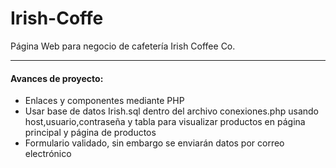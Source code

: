 # Irish-Coffe
Página Web para negocio de cafetería Irish Coffee Co.
<hr>
<h4>Avances de proyecto:</h4>
<ul>
<li>Enlaces y componentes mediante PHP</li>
<li>Usar base de datos Irish.sql dentro del archivo conexiones.php usando host,usuario,contraseña y tabla para visualizar productos en página principal y página de productos</li>
<li>Formulario validado, sin embargo se enviarán datos por correo electrónico</li>
</ul>
